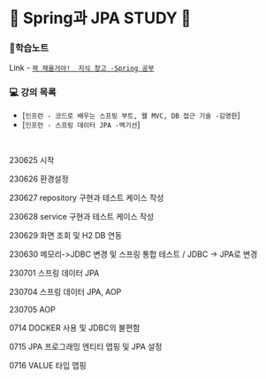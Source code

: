 
# 🐜 Spring과 JPA STUDY 🐝

### 📝학습노트
 Link - [`꽉 채울거야!  지식 창고 -Spring 공부`](https://www.notion.so/secretj/de13558d517c49dfa201b9b2ee4ef1fa?v=9a56cc45dbb6457cbb5abf3def4ef061&pvs=4)
<br>

### 💻 강의 목록
  - [`인프런 - 코드로 배우는 스프링 부트, 웹 MVC, DB 접근 기술 -김영한`]
  - [`인프런 - 스프링 데이터 JPA -백기선`]

<br>

230625 시작

230626 환경설정

230627 repository 구현과 테스트 케이스 작성

230628 service 구현과 테스트 케이스 작성

230629 화면 조회 및 H2 DB 연동

230630 메모리->JDBC 변경 및 스프링 통합 테스트 /  JDBC -> JPA로 변경

230701 스프링 데이터 JPA

230704 스프링 데이터 JPA, AOP

230705 AOP

0714 DOCKER 사용 및 JDBC의 불편함

0715 JPA 프로그래밍 엔티티 맵핑 및 JPA 설정

0716 VALUE 타입 맵핑
